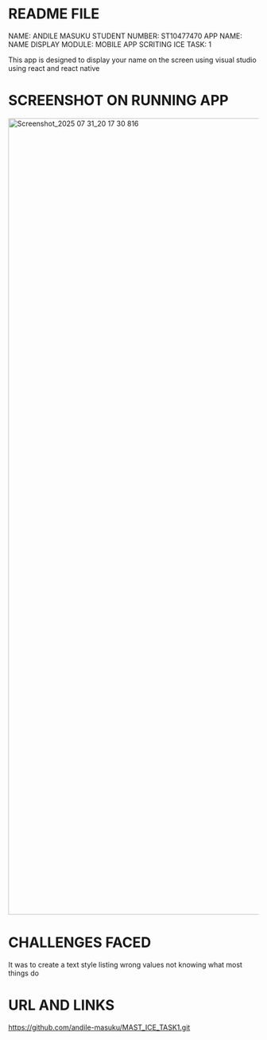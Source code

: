 # README FILE
NAME: ANDILE MASUKU
STUDENT NUMBER: ST10477470
APP NAME: NAME DISPLAY
MODULE: MOBILE APP SCRITING
ICE TASK: 1

This app is designed to display your name on the screen using visual studio using react and react native

# SCREENSHOT ON RUNNING APP
<img width="900" height="1600" alt="Screenshot_2025 07 31_20 17 30 816" src="https://github.com/user-attachments/assets/cba007d1-929b-4b91-bb4c-0fd5a1a568a2" />

# CHALLENGES FACED 
It was to create a text style 
listing wrong values 
not knowing what most things do 

# URL AND LINKS
https://github.com/andile-masuku/MAST_ICE_TASK1.git

